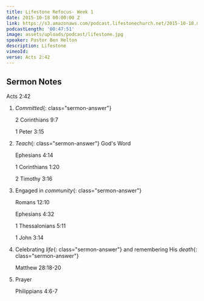```yaml
---
title: Lifestone Refocus- Week 1
date: 2015-10-18 00:00:00 Z
link: https://s3.amazonaws.com/podcast.lifestonechurch.net/2015-10-18.mp3
podcastLength: '00:47:51'
image: assets/uploads/podcast/lifestone.jpg
speaker: Pastor Ben Helton
description: Lifestone
vimeoId: 
verse: Acts 2:42
---
```


## Sermon Notes

Acts 2:42

1. *Committed*{: class="sermon-answer"}

   2 Corinthians 9:7

   1 Peter 3:15

1. *Teach*{: class="sermon-answer"} God's Word

   Ephesians 4:14

   1 Corinthians 1:20

   2 Timothy 3:16

1. Engaged in *community*{: class="sermon-answer"}

   Romans 12:10

   Ephesians 4:32

   1 Thessalonians 5:11

   1 John 3:14

1. Celebrating *life*{: class="sermon-answer"} and remembering His *death*{: class="sermon-answer"}

   Matthew 28:18-20

1. Prayer

   Philippians 4:6-7
